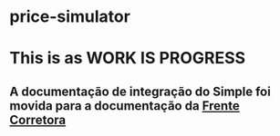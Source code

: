 # price-simulator

# This is as WORK IS PROGRESS

## A documentação de integração do Simple foi movida para a documentação da [Frente Corretora](https://github.com/Frente-Corretora/public-docs/blob/master/external-price-simulator.md)
